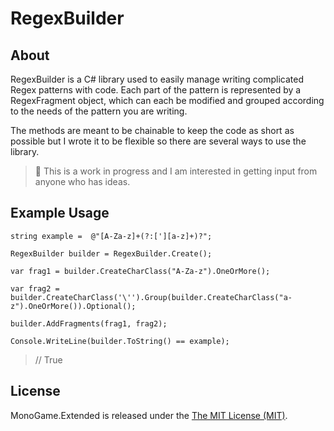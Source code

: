 # RegexBuilder

## About

RegexBuilder is a C# library used to easily manage writing complicated Regex patterns with code. Each part of the pattern is represented by a RegexFragment object, which can each be modified and grouped according to the needs of the pattern you are writing.

The methods are meant to be chainable to keep the code as short as possible but I wrote it to be flexible so there are several ways to use the library.

> :wrench: This is a work in progress and I am interested in getting input from anyone who has ideas.

## Example Usage

```
string example =  @"[A-Za-z]+(?:['][a-z]+)?";

RegexBuilder builder = RegexBuilder.Create();

var frag1 = builder.CreateCharClass("A-Za-z").OneOrMore();

var frag2 = builder.CreateCharClass('\'').Group(builder.CreateCharClass("a-z").OneOrMore()).Optional();

builder.AddFragments(frag1, frag2);

Console.WriteLine(builder.ToString() == example);
```
> // True

## License

MonoGame.Extended is released under the [The MIT License (MIT)](https://github.com/craftworkgames/MonoGame.Extended/blob/master/LICENSE).
